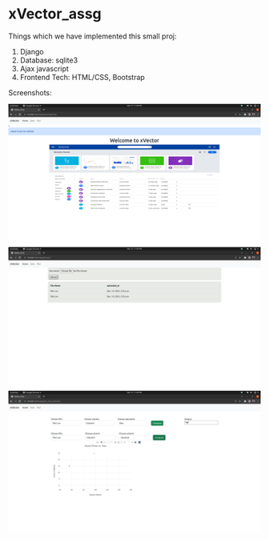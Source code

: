# xVector_assg

Things which we have implemented this small proj:
1) Django
2) Database: sqlite3
3) Ajax javascript
4) Frontend Tech: HTML/CSS, Bootstrap


Screenshots:

<img src='screenshots/Screenshot1.png'>
<img src='screenshots/Screenshot2.png'>
<img src='screenshots/Screenshot3.png'>
